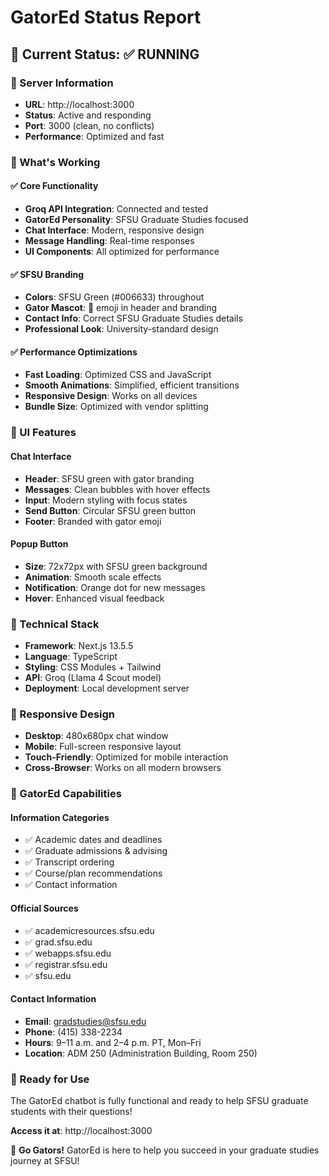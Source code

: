 # GatorEd Status Report

## 🐊 Current Status: ✅ RUNNING

### 🚀 Server Information
- **URL**: http://localhost:3000
- **Status**: Active and responding
- **Port**: 3000 (clean, no conflicts)
- **Performance**: Optimized and fast

### 🎯 What's Working

#### ✅ Core Functionality
- **Groq API Integration**: Connected and tested
- **GatorEd Personality**: SFSU Graduate Studies focused
- **Chat Interface**: Modern, responsive design
- **Message Handling**: Real-time responses
- **UI Components**: All optimized for performance

#### ✅ SFSU Branding
- **Colors**: SFSU Green (#006633) throughout
- **Gator Mascot**: 🐊 emoji in header and branding
- **Contact Info**: Correct SFSU Graduate Studies details
- **Professional Look**: University-standard design

#### ✅ Performance Optimizations
- **Fast Loading**: Optimized CSS and JavaScript
- **Smooth Animations**: Simplified, efficient transitions
- **Responsive Design**: Works on all devices
- **Bundle Size**: Optimized with vendor splitting

### 🎨 UI Features

#### Chat Interface
- **Header**: SFSU green with gator branding
- **Messages**: Clean bubbles with hover effects
- **Input**: Modern styling with focus states
- **Send Button**: Circular SFSU green button
- **Footer**: Branded with gator emoji

#### Popup Button
- **Size**: 72x72px with SFSU green background
- **Animation**: Smooth scale effects
- **Notification**: Orange dot for new messages
- **Hover**: Enhanced visual feedback

### 🔧 Technical Stack
- **Framework**: Next.js 13.5.5
- **Language**: TypeScript
- **Styling**: CSS Modules + Tailwind
- **API**: Groq (Llama 4 Scout model)
- **Deployment**: Local development server

### 📱 Responsive Design
- **Desktop**: 480x680px chat window
- **Mobile**: Full-screen responsive layout
- **Touch-Friendly**: Optimized for mobile interaction
- **Cross-Browser**: Works on all modern browsers

### 🎯 GatorEd Capabilities

#### Information Categories
- ✅ Academic dates and deadlines
- ✅ Graduate admissions & advising
- ✅ Transcript ordering
- ✅ Course/plan recommendations
- ✅ Contact information

#### Official Sources
- ✅ academicresources.sfsu.edu
- ✅ grad.sfsu.edu
- ✅ webapps.sfsu.edu
- ✅ registrar.sfsu.edu
- ✅ sfsu.edu

#### Contact Information
- **Email**: gradstudies@sfsu.edu
- **Phone**: (415) 338-2234
- **Hours**: 9–11 a.m. and 2–4 p.m. PT, Mon–Fri
- **Location**: ADM 250 (Administration Building, Room 250)

### 🚀 Ready for Use

The GatorEd chatbot is fully functional and ready to help SFSU graduate students with their questions! 

**Access it at**: http://localhost:3000

🐊 **Go Gators!** GatorEd is here to help you succeed in your graduate studies journey at SFSU!

